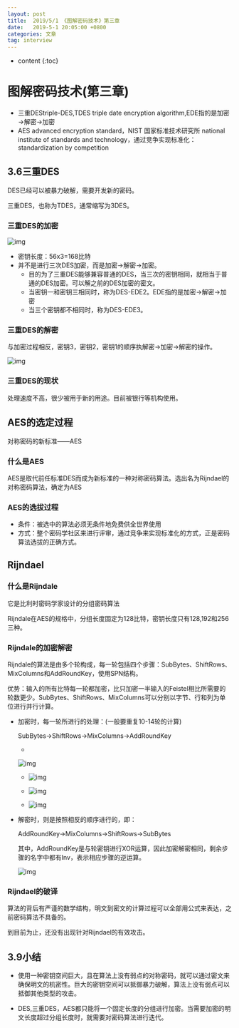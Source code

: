 ```yaml
---
layout: post
title:  2019/5/1 《图解密码技术》第三章
date:   2019-5-1 20:05:00 +0800
categories: 文章
tag: interview
---
```


* content
{:toc}
# 图解密码技术(第三章)

- 三重DEStriple-DES,TDES triple date encryption algorithm,EDE指的是加密→解密→加密
- AES advanced encryption standard，NIST 国家标准技术研究所 national institute of standards and technology，通过竞争实现标准化：standardization by competition

## 3.6三重DES

DES已经可以被暴力破解，需要开发新的密码。

三重DES，也称为TDES，通常缩写为3DES。

### 三重DES的加密

![img](https://wx1.sinaimg.cn/mw690/0066mMjily1g2m3bwog4pj30cv0dj75q.jpg)

- 密钥长度：56x3=168比特
- 并不是进行三次DES加密，而是加密→解密→加密。
  - 目的为了三重DES能够兼容普通的DES，当三次的密钥相同，就相当于普通的DES加密。可以解之前的DES加密的密文。
  - 当密钥一和密钥三相同时，称为DES-EDE2。EDE指的是加密→解密→加密
  - 当三个密钥都不相同时，称为DES-EDE3。

### 三重DES的解密

与加密过程相反，密钥3，密钥2，密钥1的顺序执解密→加密→解密的操作。

![img](https://wx4.sinaimg.cn/mw690/0066mMjily1g2m3kzcsbij30cg0dj0u4.jpg)

### 三重DES的现状

处理速度不高，很少被用于新的用途。目前被银行等机构使用。

## AES的选定过程

对称密码的新标准——AES

### 什么是AES

AES是取代前任标准DES而成为新标准的一种对称密码算法。选出名为Rijndael的对称密码算法，确定为AES

### AES的选拔过程

- 条件：被选中的算法必须无条件地免费供全世界使用
- 方式：整个密码学社区来进行评审，通过竞争来实现标准化的方式，正是密码算法选拔的正确方式。

## Rijndael

### 什么是Rijndale

它是比利时密码学家设计的分组密码算法

Rijndale在AES的规格中，分组长度固定为128比特，密钥长度只有128,192和256三种。

### Rijndale的加密解密

Rijndale的算法是由多个轮构成，每一轮包括四个步骤：SubBytes、ShiftRows、MixColumns和AddRoundKey，使用SPN结构。

优势：输入的所有比特每一轮都加密，比只加密一半输入的Feistel相比所需要的轮数更少。SubBytes、ShiftRows、MixColumns可以分别以字节、行和列为单位进行并行计算。

- 加密时，每一轮所进行的处理：(一般要重复10-14轮的计算)

  SubBytes→ShiftRows→MixColumns→AddRoundKey

  - 

  ![img](https://wx1.sinaimg.cn/mw690/0066mMjily1g2m4q7zk0gj30gx0batb6.jpg)

  - ![img](https://wx1.sinaimg.cn/mw690/0066mMjily1g2m4q7xpdwj30dr0dpmyr.jpg)

  - ![img](https://wx4.sinaimg.cn/mw690/0066mMjily1g2m4q7yn2jj30dr07mjse.jpg)

  - ![img](https://wx1.sinaimg.cn/mw690/0066mMjily1g2m4r6offgj30do0f2jss.jpg)

- 解密时，则是按照相反的顺序进行的，即：

  AddRoundKey→MixColumns→ShiftRows→SubBytes

  其中，AddRoundKey是与轮密钥进行XOR运算，因此加密解密相同，剩余步骤的名字中都有Inv，表示相应步骤的逆运算。

  ![img](https://wx3.sinaimg.cn/mw690/0066mMjily1g2m4ld93otj307r0dct9v.jpg)

### Rijndael的破译

算法的背后有严谨的数学结构，明文到密文的计算过程可以全部用公式来表达，之前密码算法不具备的。

到目前为止，还没有出现针对Rijndael的有效攻击。

## 3.9小结

- 使用一种密钥空间巨大，且在算法上没有弱点的对称密码，就可以通过密文来确保明文的机密性。巨大的密钥空间可以抵御暴力破解，算法上没有弱点可以抵御其他类型的攻击。

- DES,三重DES，AES都只能将一个固定长度的分组进行加密。当需要加密的明文长度超过分组长度时，就需要对密码算法进行迭代。